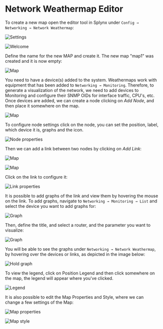 Network Weathermap Editor
=========================

To create a new map open the editor tool in Splynx under `Config → Networking → Network Weathermap`:

![Settings](menu.png)

![Welcome](welcome.png)


Define the name for the new MAP and create it. The new map "map1" was created and it is now empty:

![Map](map.png)


You need to have a device(s) added to the system. Weathermaps work with equipment that has been added to `Networking → Monitoring`. Therefore, to generate a visualization of the network, we need to add devices to Monitoring and configure their SNMP OIDs for interface traffic, CPU's, etc. Once devices are added, we can create a node clicking on *Add Node*, and then place it somewhere on the map.

![Map](map2.png)

To configure node settings click on the node, you can set the position, label, which device it is, graphs and the icon.

![Node properties](node_properties.png)

Then we can add a link between two nodes by clicking on *Add Link*:

![Map](map3.png)

![Map](map4.png)


Click on the link to configure it:

![Link properties](link_properties.png)


 It is possible to add graphs of the link and view them by hovering the mouse on the link. To add graphs, navigate to `Networking → Monitoring → List` and select the device you want to add graphs for:

 ![Graph](graph.png)


 Then, define the title, and select a router, and the parameter you want to visualize:

 ![Graph](graph2.png)


 You will be able to see the graphs under `Networking → Network Weathermap`, by hovering over the devices or links, as depicted in the image below:

![Hold graph](hold_graph.png)


To view the legend, click on Position Legend and then click somewhere on the map, the legend will appear where you've clicked.

![Legend](legend.png)


It is also possible to edit the Map Properties and Style, where we can change a few settings of the Map:

![Map properties](map5.png)

![Map style](style.png)
